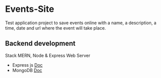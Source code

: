 # Events-Site


Test application project to save events online with a name, a description, a time, date and url where the event will take place.

## Backend development

Stack MERN, Node & Express Web Server

- Express js [Doc](https://expressjs.com/es/starter/installing.html)
- MongoDB [Doc](https://docs.mongodb.com/manual/)